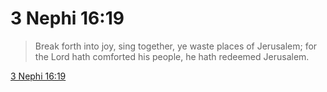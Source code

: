 # 3 Nephi 16:19

> Break forth into joy, sing together, ye waste places of Jerusalem; for the Lord hath comforted his people, he hath redeemed Jerusalem.

[3 Nephi 16:19](https://www.churchofjesuschrist.org/study/scriptures/bofm/3-ne/16?lang=eng&id=p19#p19)


